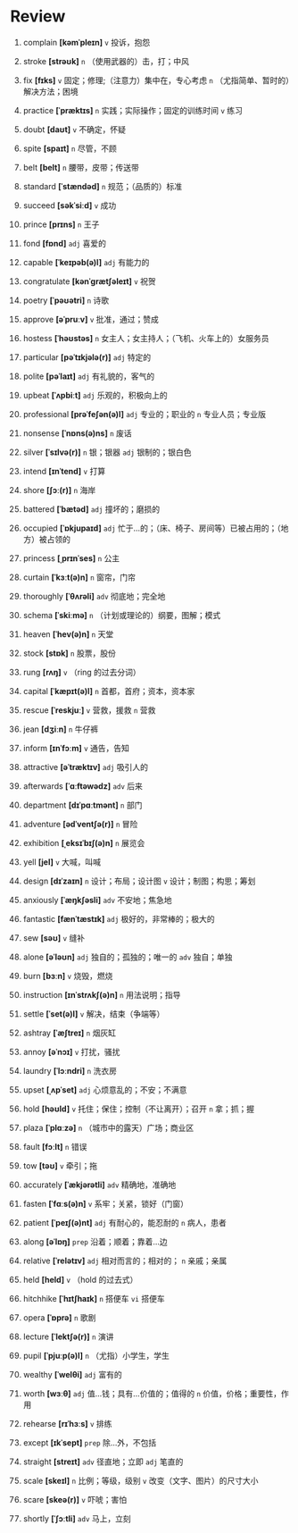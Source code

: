 # Review
1. complain **[kəmˈpleɪn]** `v` 投诉，抱怨

2. stroke **[strəʊk]** `n` （使用武器的）击，打；中风

3. fix **[fɪks]** `v` 固定；修理;（注意力）集中在，专心考虑 `n` （尤指简单、暂时的）解决方法；困境

4. practice **[ˈpræktɪs]** `n` 实践；实际操作；固定的训练时间 `v` 练习

5. doubt **[daʊt]** `v` 不确定，怀疑

6. spite **[spaɪt]** `n` 尽管，不顾

7. belt **[belt]** `n` 腰带，皮带；传送带

8. standard **[ˈstændəd]** `n` 规范；（品质的）标准

9. succeed **[səkˈsiːd]** `v` 成功

10. prince **[prɪns]** `n` 王子

11. fond **[fɒnd]** `adj` 喜爱的

12. capable **[ˈkeɪpəb(ə)l]** `adj` 有能力的

13. congratulate **[kənˈɡrætʃəleɪt]** `v` 祝贺

14. poetry **[ˈpəʊətri]** `n` 诗歌

15. approve **[əˈpruːv]** `v` 批准，通过；赞成

16. hostess **[ˈhəʊstəs]** `n` 女主人；女主持人；（飞机、火车上的）女服务员

17. particular **[pəˈtɪkjələ(r)]** `adj` 特定的

18. polite **[pəˈlaɪt]** `adj` 有礼貌的，客气的

19. upbeat **[ˈʌpbiːt]** `adj` 乐观的，积极向上的

20. professional **[prəˈfeʃən(ə)l]** `adj` 专业的；职业的 `n` 专业人员；专业版

21. nonsense **[ˈnɒns(ə)ns]** `n` 废话

22. silver **[ˈsɪlvə(r)]** `n` 银；银器 `adj` 银制的；银白色

23. intend **[ɪnˈtend]** `v` 打算

24. shore **[ʃɔː(r)]** `n` 海岸

25. battered **[ˈbætəd]** `adj` 撞坏的；磨损的

26. occupied **[ˈɒkjupaɪd]** `adj` 忙于...的；（床、椅子、房间等）已被占用的；（地方）被占领的

27. princess **[ˌprɪnˈses]** `n` 公主

28. curtain **[ˈkɜːt(ə)n]** `n` 窗帘，门帘

29. thoroughly **[ˈθʌrəli]** `adv` 彻底地；完全地

30. schema **[ˈskiːmə]** `n` （计划或理论的）纲要，图解；模式

31. heaven **[ˈhev(ə)n]** `n` 天堂

32. stock **[stɒk]** `n` 股票，股份

33. rung **[rʌŋ]** `v` （ring 的过去分词）

34. capital **[ˈkæpɪt(ə)l]** `n` 首都，首府；资本，资本家

35. rescue **[ˈreskjuː]** `v` 营救，援救 `n` 营救

36. jean **[dʒiːn]** `n` 牛仔裤

37. inform **[ɪnˈfɔːm]** `v` 通告，告知

38. attractive **[əˈtræktɪv]** `adj` 吸引人的

39. afterwards **[ˈɑːftəwədz]** `adv` 后来

40. department **[dɪˈpɑːtmənt]** `n` 部门

41. adventure **[ədˈventʃə(r)]** `n` 冒险

42. exhibition **[ˌeksɪˈbɪʃ(ə)n]** `n` 展览会

43. yell **[jel]** `v` 大喊，叫喊

44. design **[dɪˈzaɪn]** `n` 设计；布局；设计图 `v` 设计；制图；构思；筹划

45. anxiously **[ˈæŋkʃəsli]** `adv` 不安地；焦急地

46. fantastic **[fænˈtæstɪk]** `adj` 极好的，非常棒的；极大的

47. sew **[səʊ]** `v` 缝补

48. alone **[əˈləʊn]** `adj` 独自的；孤独的；唯一的 `adv` 独自；单独

49. burn **[bɜːn]** `v` 烧毁，燃烧

50. instruction **[ɪnˈstrʌkʃ(ə)n]** `n` 用法说明；指导

51. settle **[ˈset(ə)l]** `v` 解决，结束（争端等）

52. ashtray **[ˈæʃtreɪ]** `n` 烟灰缸

53. annoy **[əˈnɔɪ]** `v` 打扰，骚扰

54. laundry **[ˈlɔːndri]** `n` 洗衣房

55. upset **[ˌʌpˈset]** `adj` 心烦意乱的；不安；不满意

56. hold **[həʊld]** `v` 托住；保住；控制（不让离开）；召开 `n` 拿；抓；握

57. plaza **[ˈplɑːzə]** `n` （城市中的露天）广场；商业区

58. fault **[fɔːlt]** `n` 错误

59. tow **[təʊ]** `v` 牵引；拖

60. accurately **[ˈækjərətli]** `adv` 精确地，准确地

61. fasten **[ˈfɑːs(ə)n]** `v` 系牢；关紧，锁好（门窗）

62. patient **[ˈpeɪʃ(ə)nt]** `adj` 有耐心的，能忍耐的 `n` 病人，患者

63. along **[əˈlɒŋ]** `prep` 沿着；顺着；靠着...边

64. relative **[ˈrelətɪv]** `adj` 相对而言的；相对的； `n` 亲戚；亲属

65. held **[held]** `v` （hold 的过去式）

66. hitchhike **[ˈhɪtʃhaɪk]** `n` 搭便车 `vi` 搭便车

67. opera **[ˈɒprə]** `n` 歌剧

68. lecture **[ˈlektʃə(r)]** `n` 演讲

69. pupil **[ˈpjuːp(ə)l]** `n` （尤指）小学生，学生

70. wealthy **[ˈwelθi]** `adj` 富有的

71. worth **[wɜːθ]** `adj` 值...钱；具有...价值的；值得的 `n` 价值，价格；重要性，作用

72. rehearse **[rɪˈhɜːs]** `v` 排练

73. except **[ɪkˈsept]** `prep` 除...外，不包括

74. straight **[streɪt]** `adv` 径直地；立即 `adj` 笔直的

75. scale **[skeɪl]** `n` 比例；等级，级别 `v` 改变（文字、图片）的尺寸大小

76. scare **[skeə(r)]** `v` 吓唬；害怕

77. shortly **[ˈʃɔːtli]** `adv` 马上，立刻

